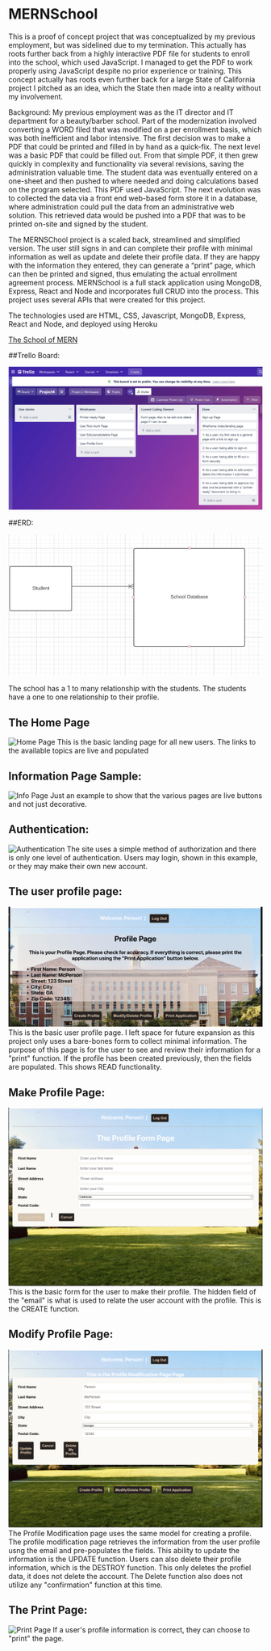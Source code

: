 # MERNSchool

This is a proof of concept project that was conceptualized by my previous employment, but was sidelined due to my termination. This actually has roots further back from a highly interactive PDF file for students to enroll into the school, which used JavaScript. I managed to get the PDF to work properly using JavaScript despite no prior experience or training. This concept actually has roots even further back for a large State of California project I pitched as an idea, which the State then made into a reality without my involvement.

Background: My previous employment was as the IT director and IT department for a beauty/barber school. Part of the modernization involved converting a WORD filed that was modified on a per enrollment basis, which was both inefficient and labor intensive. The first decision was to make a PDF that could be printed and filled in by hand as a quick-fix. The next level was a basic PDF that could be filled out. From that simple PDF, it then grew quickly in complexity and functionality via several revisions, saving the administration valuable time. The student data was eventually entered on a one-sheet and then pushed to where needed and doing calculations based on the program selected. This PDF used JavaScript. The next evolution was to collected the data via a front end web-based form store it in a database, where administration could pull the data from an administrative web solution. This retrieved data would be pushed into a PDF that was to be printed on-site and signed by the student.

The MERNSChool project is a scaled back, streamlined and simplified version. The user still signs in and can complete their profile with minimal information as well as update and delete their profile data. If they are happy with the information they entered, they can generate a “print” page, which can then be printed and signed, thus emulating the actual enrollment agreement process.  MERNSchool is a full stack application using MongoDB, Express, React and Node and incorporates full CRUD into the process. This project uses several APIs that were created for this project.

The technologies used are HTML, CSS, Javascript, MongoDB, Express, React and Node, and deployed using Heroku


[The School of MERN](https://ga-mernschool.herokuapp.com/)


##Trello Board:

![Home Page](public/trello.jpg)

##ERD:

![Home Page](public/erd.jpg)

The school has a 1 to many relationship with the students. The students have a one to one relationship to their profile.

## The Home Page
![Home Page](public/01-homepage.png)
This is the basic landing page for all new users. The links to the available topics are live and populated

## Information Page Sample:
![Info Page](public/02-info-page.png)
Just an example to show that the various pages are live buttons and not just decorative.

## Authentication:
![Authentication](public/03-authpage.png)
The site uses a simple method of authorization and there is only one level of authentication. Users may login, shown in this example, or they may make their own new account.

## The user profile page:
![ProfilePage](public/03a-profile.png)
This is the basic user profile page. I left space for future expansion as this project only uses a bare-bones form to collect minimal information. The purpose of this page is for the user to see and review their information for a "print" function. If the profile has been created previously, then the fields are populated. This shows READ functionality.

## Make Profile Page:
![Make Profile](public/04-makeprofile.png)
This is the basic form for the user to make their profile. The hidden field of the "email" is what is used to relate the user account with the profile. This is the CREATE function.

## Modify Profile Page:
![Profile Modification Page](public/05-modprofile.png)
The Profile Modification page uses the same model for creating a profile. The profile modification page retrieves the information from the user profile usng the email and pre-populates the fields. This ability to update the information is the UPDATE function. Users can also delete their profile information, which is the DESTROY function. This only deletes the profiel data, it does not delete the account. The Delete function also does not utilize any "confirmation" function at this time.

## The Print Page:
![Print Page](public/06-print.png)
If a user's profile information is correct, they can choose to "print" the page. 




